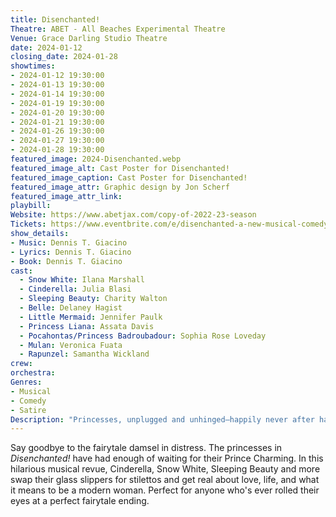 ```yaml
---
title: Disenchanted!
Theatre: ABET - All Beaches Experimental Theatre
Venue: Grace Darling Studio Theatre
date: 2024-01-12
closing_date: 2024-01-28
showtimes:
- 2024-01-12 19:30:00
- 2024-01-13 19:30:00
- 2024-01-14 19:30:00
- 2024-01-19 19:30:00
- 2024-01-20 19:30:00
- 2024-01-21 19:30:00
- 2024-01-26 19:30:00
- 2024-01-27 19:30:00
- 2024-01-28 19:30:00
featured_image: 2024-Disenchanted.webp
featured_image_alt: Cast Poster for Disenchanted!
featured_image_caption: Cast Poster for Disenchanted!
featured_image_attr: Graphic design by Jon Scherf
featured_image_attr_link: 
playbill:
Website: https://www.abetjax.com/copy-of-2022-23-season
Tickets: https://www.eventbrite.com/e/disenchanted-a-new-musical-comedy-tickets-679807250787
show_details: 
- Music: Dennis T. Giacino
- Lyrics: Dennis T. Giacino
- Book: Dennis T. Giacino
cast:
  - Snow White: Ilana Marshall
  - Cinderella: Julia Blasi
  - Sleeping Beauty: Charity Walton
  - Belle: Delaney Hagist
  - Little Mermaid: Jennifer Paulk
  - Princess Liana: Assata Davis
  - Pocahontas/Princess Badroubadour: Sophia Rose Loveday
  - Mulan: Veronica Fuata
  - Rapunzel: Samantha Wickland
crew:
orchestra:
Genres:
- Musical
- Comedy
- Satire
Description: "Princesses, unplugged and unhinged—happily never after has never been this much fun."
---
```

Say goodbye to the fairytale damsel in distress. The princesses in *Disenchanted!* have had enough of waiting for their Prince Charming. In this hilarious musical revue, Cinderella, Snow White, Sleeping Beauty and more swap their glass slippers for stilettos and get real about love, life, and what it means to be a modern woman. Perfect for anyone who's ever rolled their eyes at a perfect fairytale ending.
